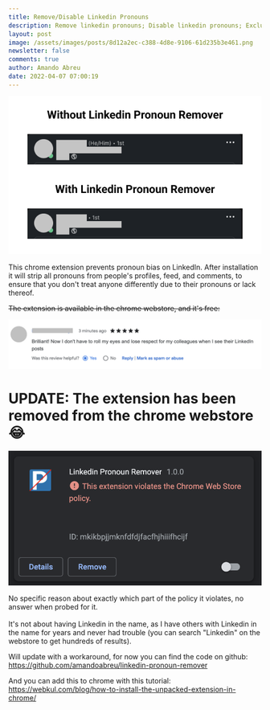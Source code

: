 ```yaml
---
title: Remove/Disable Linkedin Pronouns
description: Remove linkedin pronouns; Disable linkedin pronouns; Exclude linkedin pronouns
layout: post
image: /assets/images/posts/8d12a2ec-c388-4d8e-9106-61d235b3e461.png
newsletter: false
comments: true
author: Amando Abreu
date: 2022-04-07 07:00:19
---
```

![](/assets/images/posts/8d12a2ec-c388-4d8e-9106-61d235b3e461.png)

This chrome extension prevents pronoun bias on LinkedIn. After installation it will strip all pronouns from people's profiles, feed, and comments, to ensure that you don't treat anyone differently due to their pronouns or lack thereof.

<s>The extension is available in the chrome webstore, and it's free:</s>

![](/assets/images/posts/screenshot-2022-05-06-at-11-49-50-1-.png)

# UPDATE: The extension has been removed from the chrome webstore 😂

![](/assets/images/posts/screenshot-2022-07-12-at-17-44-06.png)

No specific reason about exactly which part of the policy it violates, no answer when probed for it.\
\
It's not about having Linkedin in the name, as I have others with Linkedin in the name for years and never had trouble (you can search "Linkedin" on the webstore to get hundreds of results).

Will update with a workaround, for now you can find the code on github: <https://github.com/amandoabreu/linkedin-pronoun-remover>

And you can add this to chrome with this tutorial: <https://webkul.com/blog/how-to-install-the-unpacked-extension-in-chrome/>